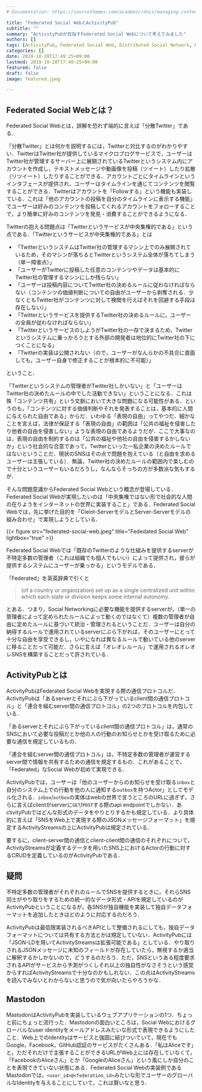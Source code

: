 ```yaml
---
# Documentation: https://sourcethemes.com/academic/docs/managing-content/

title: "Federated Social WebとActivityPub"
subtitle: ""
summary: "ActivityPubが目指すFederated Social Webについて考えてみました"
authors: []
tags: [ActivityPub, Federated Social Web, Distributed Social Network, Mastodon, Decentralization]
categories: []
date: 2019-10-28T17:49:25+09:00
lastmod: 2019-10-28T17:49:25+09:00
featured: false
draft: false
image: featured.jpeg

---
```

## Federated Social Webとは？
Federated Social Webとは，誤解を恐れず端的に言えば「分散Twitter」である．

「分散Twitter」とは何かを説明するには，Twitterと対比するのがわかりやすい．TwitterはTwitter社が提供しているマイクロブログサービスで，ユーザーはTwitter社が管理するサーバー上に展開されているTwitterというシステム内にアカウントを作成し，テキストメッセージや動画像を投稿（ツイート）したり拡散（リツイート）したりすることができる．アカウントごとにタイムラインというインタフェースが提供され，ユーザーはタイムラインを通じてコンテンツを閲覧することができる．Twitterはアカウントを「Followする」という機能も実装している．これは「他のアカウントの投稿を自分のタイムラインに表示する機能」でユーザーは好みのコンテンツを投稿してくれるアカウントをフォローすることで，より簡単に好みのコンテンツを発見・消費することができるようになる．

Twitterの抱える問題点は「Twitterというサービスが中央集権的である」という点である．「Twitterというサービスが中央集権的である」とは

- 「TwitterというシステムはTwitter社の管理するマシン上でのみ展開されているため，そのマシンが落ちるとTwitterというシステム全体が落ちてしまう（単一障害点）」
- 「ユーザーがTwitterに投稿した任意のコンテンツやデータは基本的にTwitter社の管理するマシンにしか残らない」
- 「ユーザーは投稿内容についてTwitter社の決めるルールに従わなければならない（コンテンツの価値判断についての自由がユーザーから剥奪される．少なくともTwitter社がコンテンツに対して検閲を行えばそれを回避する手段は存在しない）」
- 「Twitterというサービスを提供するTwitter社の決めるルールに，ユーザーの全員が従わなければならない」
- 「TwitterというサービスのしようがTwitter社の一存で決まるため，Twitterというシステムに乗っかろうとする外部の開発者は地位的にTwitter社の下につくことになる」
- 「Twitterの実装は公開されない（ので，ユーザーがなんらかの不具合に直面しても，ユーザー自身で修正することが根本的に不可能）」

ということ．

「Twitterというシステムの管理者がTwitter社しかいない」と「ユーザーはTwitter社の決めたルールの中でした活動できない」ということになる．これは殊「コンテンツ共有」という文脈において大きな問題になる可能性がある．というのも，「コンテンツに対する価値判断やそれを発表することは，基本的に人間に与えられた自由である」からだ．いわゆる「表現の自由」ってやつだ．細かなことを言えば，法律が保証する「表現の自由」の範囲は「公共の福祉を侵害したり他者の自由を侵害しない」ような表現の自由であるようだが．ここで大事なのは，表現の自由を制約するのは「公共の福祉や他社の自由を侵害するかしないか」という社会的な合意であって，Twitterといった一私企業の決めたルールではないということだ．現状のSNSはその点で問題を抱えている（と自由を求めるユーザーは主張している）．無論，Twitter社の決めたルールの範囲内で楽しむので十分というユーザーもいるだろうし，なんならそっちの方が多数派な気もするが．

そんな問題意識からFederated Social Webという概念が登場している．Federated Social Webが実現したいのは「中央集権ではない形で社会的な人間の在りようをインターネットの世界に実装すること」である．Federated Social Webでは，先に挙げた目的を「Cleint-ServerモデルとServer-Serverモデルの組み合わせ」で実現しようとしている．

{{< figure src="federated-social-web.jpeg" title="Fededated Social Web" lightbox="true" >}}

Federated Social Webでは「既存のTwitterのような仕組みを提供するserverが不特定多数の管理者（これは組織でも個人でもいい）によって提供され，彼らが提供するシステムにユーザーが乗っかる」というモデルである．

「Federated」を英英辞典で引くと

> (of a country or organization) set up as a single centralized unit within which each state or division keeps some internal autonomy.

とある．つまり，Social Networkingに必要な機能を提供するserverが，（単一の管理者によって定められたルールによって動くのではなくて）複数の管理者が自由に定めたルールに基づいて統治・管理されるということだ．ユーザーは自分の納得するルールで運用されているserverにぶら下がれば，そのユーザーにとって十分な自由を享受できるし，いやになれば異なるルールで動いている他のserverに移ることだって可能だ．さらに言えば「オレオレルール」で運用されるオレオレSNSを構築することだって許されている．

## ActivityPubとは
ActivityPubはFederated Social Webを実現する際の通信プロトコルだ．ActivityPubは「あるserverとそれにぶら下がっているclient間の通信プロトコル」と「連合を組むserver間の通信プロトコル」の2つのプロトコルを内包している．

「あるserverとそれにぶら下がっているclient間の通信プロトコル」は，通常のSNSにおいて必要な投稿だとか他の人の行動のお知らせとかを受け取るために必要な通信を規定しているもの．

「連合を組むserver間の通信プロトコル」は，不特定多数の管理者が運営するserver間で情報を共有するための通信を規定するもの．これがあることで，「Federated」なSocial Webが初めて実現できる．

ActivityPubでは，ユーザーは「他のユーザーからのお知らせを受け取る`inbox`と自分のシステム上での行動を他の人に通知する`outbox`を持つActor」としてモデル化される．`inbox`/`outbox`の実体はwebの世界で言うところのURLに過ぎず，さらに言えばclientがserverに`GET`/`POST`する際のapi endpointでしかない．あctivityPubではどんな形式のデータをやりとりするかも規定している．より具体的に言えば「SNSをWeb上で実現する際のJSONメッセージフォーマット」を規定するActivityStreamsの上にActivityPubは規定されている．

要するに，client-server間の通信とclient-client間の通信のそれぞれについて，ActivityStreamsが定義するデータを用いたSNS上におけるActorの行動に対するCRUDを定義しているのがActivityPubである．

## 疑問
不特定多数の管理者がそれぞれのルールでSNSを提供するときに，それらSNS同士がやり取りをするための統一的なデータ形式・APIを規定しているのがActivityPubということになるが，各SNSが独自機能を実装して独自データフォーマットを追加したときはどのように対応するのだろう．

ActivityPubは最低限実装されるべきAPIとして整備されるにしても，独自データフォーマットについては共有する方法とかは規定していない．ActivityPubには「JSON-LDを用いてActivityStreamsは拡張可能である」としている．やり取りされるJSONメッセージに未知のフィールドが存在していたら，無視するか適当に解釈するかしかないので，どうするのだろう．ただ，SNSというある程度要求されるAPIがサービスから予測がつくしそれ以上の独自性がなさそうという感覚からすればActivityStreamsで十分なのかもしれない．この点はActivityStreamsを読んでみないとわからないと思うので気が向いたらやろうかな．

## Mastodon
MastodonはActivityPubを実装しているウェブアプリケーションの1つ．ちょっと前にちょっと流行った．Mastodonの面白いところは，Social Webにおけるグローバルなuser identityをメールアドレスみたいな形式で表現できるようにしたこと．Web上でのIdentityはサービスと強固に結びついていて，現在でもGoogle，Facebook，GitHub認証のサービスがたくさんある．「私はAliceです」と，ただそれだけで主張することができるURLがWeb上には存在していなくて，「FacebookのAliceさん」とか「GoogleのAliceさん」という風にしか自分のことを表現できていない状態にある．Federated Social Webの実装例であるMastodonでは，`<user_id>@<federation_id>`みたいな形でユーザーのグローバルなIdentityを与えることにしていて，これは賢いなと思う．